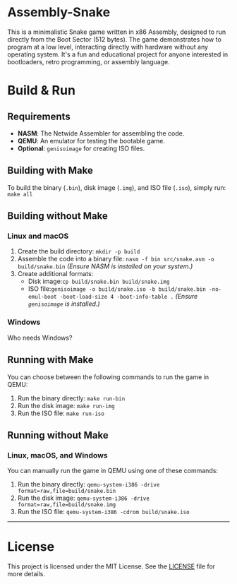 # Assembly-Snake
This is a minimalistic Snake game written in x86 Assembly, designed to run directly from the Boot Sector (512 bytes). The game demonstrates how to program at a low level, interacting directly with hardware without any operating system. It's a fun and educational project for anyone interested in bootloaders, retro programming, or assembly language.

# Build & Run

## Requirements
- **NASM**: The Netwide Assembler for assembling the code.
- **QEMU**: An emulator for testing the bootable game.
- **Optional**: `genisoimage` for creating ISO files.

## Building with Make
To build the binary (`.bin`), disk image (`.img`), and ISO file (`.iso`), simply run: ``` make all ```

## Building without Make

### Linux and macOS
1. Create the build directory: ``` mkdir -p build ```
2. Assemble the code into a binary file: ``` nasm -f bin src/snake.asm -o build/snake.bin ```
   *(Ensure NASM is installed on your system.)*
3. Create additional formats:
   - Disk image:``` cp build/snake.bin build/snake.img ```
   - ISO file:``` genisoimage -o build/snake.iso -b build/snake.bin -no-emul-boot -boot-load-size 4 -boot-info-table . ```
     *(Ensure `genisoimage` is installed.)*

### Windows
Who needs Windows?

## Running with Make
You can choose between the following commands to run the game in QEMU:
1. Run the binary directly:
   ``` make run-bin ```
2. Run the disk image:
   ``` make run-img ```
3. Run the ISO file:
   ``` make run-iso ```

## Running without Make

### Linux, macOS, and Windows
You can manually run the game in QEMU using one of these commands:
1. Run the binary directly: ``` qemu-system-i386 -drive format=raw,file=build/snake.bin ```
2. Run the disk image: ``` qemu-system-i386 -drive format=raw,file=build/snake.img ```
3. Run the ISO file: ``` qemu-system-i386 -cdrom build/snake.iso ```

---

# License
This project is licensed under the MIT License. See the [LICENSE](LICENSE) file for more details.
